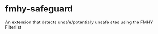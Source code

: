 # fmhy-safeguard
An extension that detects unsafe/potentially unsafe sites using the FMHY Filterlist
